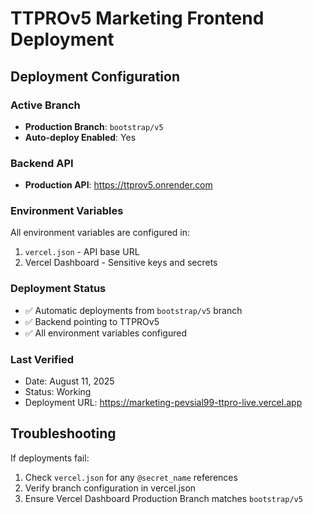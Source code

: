 # TTPROv5 Marketing Frontend Deployment

## Deployment Configuration

### Active Branch
- **Production Branch**: `bootstrap/v5`
- **Auto-deploy Enabled**: Yes

### Backend API
- **Production API**: https://ttprov5.onrender.com

### Environment Variables
All environment variables are configured in:
1. `vercel.json` - API base URL
2. Vercel Dashboard - Sensitive keys and secrets

### Deployment Status
- ✅ Automatic deployments from `bootstrap/v5` branch
- ✅ Backend pointing to TTPROv5
- ✅ All environment variables configured

### Last Verified
- Date: August 11, 2025
- Status: Working
- Deployment URL: https://marketing-pevsial99-ttpro-live.vercel.app

## Troubleshooting

If deployments fail:
1. Check `vercel.json` for any `@secret_name` references
2. Verify branch configuration in vercel.json
3. Ensure Vercel Dashboard Production Branch matches `bootstrap/v5`